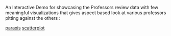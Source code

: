 An Interactive Demo for showcasing the Professors review data with few meaningful visualizations that gives aspect based look at various professors pitting against the others :

[paraxis](paraxis.png?raw=true "Parallel Axis viz for professor data")
[scatterplot](scatterplot.png?raw=true "Scatter plot viz for professor data")
